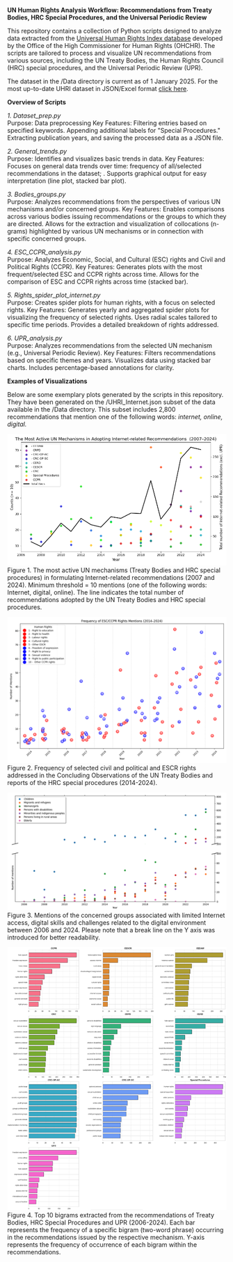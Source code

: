 **UN Human Rights Analysis Workflow: Recommendations from Treaty Bodies, HRC Special Procedures, and the Universal Periodic Review**

This repository contains a collection of Python scripts designed to analyze data extracted from the <a href="https://uhri.ohchr.org/en">Universal Human Rights Index database</a> developed by the Office of the High Commissioner for Human Rights (OHCHR). The scripts are tailored to process and visualize UN recommendations from various sources, including the UN Treaty Bodies, the Human Rights Council (HRC) special procedures, and the Universal Periodic Review (UPR).

The dataset in the /Data directory is current as of 1 January 2025. For the most up-to-date UHRI dataset in JSON/Excel format <a href="https://uhri.ohchr.org/en/our-data-api">click here</a>.

**Overview of Scripts**

*1. Dataset_prep.py*<br>
Purpose: Data preprocessing
Key Features: Filtering entries based on specified keywords. Appending additional labels for "Special Procedures." Extracting publication years, and saving the processed data as a JSON file.

*2. General_trends.py*<br>
Purpose: Identifies and visualizes basic trends in data.
Key Features:
Focuses on general data trends over time: frequency of all/selected recommendations in the dataset; .
Supports graphical output for easy interpretation (line plot, stacked bar plot).

*3. Bodies_groups.py*<br>
Purpose: Analyzes recommendations from the perspectives of various UN mechanisms and/or concerned groups.
Key Features:
Enables comparisons across various bodies issuing recommendations or the groups to which they are directed.
Allows for the extraction and visualization of collocations (n-grams) highlighted by various UN mechanisms or in connection with specific concerned groups.

*4. ESC_CCPR_analysis.py*<br>
Purpose: Analyzes Economic, Social, and Cultural (ESC) rights and Civil and Political Rights (CCPR).
Key Features:
Generates plots with the most frequent/selected ESC and CCPR rights across time.
Allows for the comparison of ESC and CCPR rights across time (stacked bar).

*5. Rights_spider_plot_internet.py*<br>
Purpose: Creates spider plots for human rights, with a focus on selected rights.
Key Features:
Generates yearly and aggregated spider plots for visualizing the frequency of selected rights.
Uses radial scales tailored to specific time periods.
Provides a detailed breakdown of rights addressed.
 
*6. UPR_analysis.py*<br>
Purpose: Analyzes recommendations from the selected UN mechanism (e.g., Universal Periodic Review).
Key Features:
Filters recommendations based on specific themes and years.
Visualizes data using stacked bar charts.
Includes percentage-based annotations for clarity.

**Examples of Visualizations**

Below are some exemplary plots generated by the scripts in this repository. They have been generated on the /UHRI_Internet.json subset of the data available in the /Data directory. This subset includes 2,800 recommendations that mention one of the following words: *internet, online, digital.* 

![Active_mechanisms.png](Examples/Active_mechanisms.png)
Figure 1. The most active UN mechanisms (Treaty Bodies and HRC special procedures) in formulating Internet-related recommendations (2007 and 2024). Minimum threshold = 10 mentions (one of the following words: Internet, digital, online). The line indicates the total number of recommendations adopted by the UN Treaty Bodies and HRC special procedures. 

![Plot_rights.png](Examples/Plot_rights.png)
Figure 2. Frequency of selected civil and political and ESCR rights addressed in the Concluding Observations of the UN Treaty Bodies and reports of the HRC special procedures (2014-2024). 

![Concerned_groups.png](Examples/Concerned_groups.png)
Figure 3. Mentions of the concerned groups associated with limited Internet access, digital skills and challenges related to the digital environment between 2006 and 2024.  Please note that a break line on the Y axis was introduced for better readability.

![Bigrams_internet_access.png](Examples/Bigrams_internet_access.png)
Figure 4. Top 10 bigrams extracted from the recommendations of Treaty Bodies, HRC Special Procedures and UPR (2006-2024). Each bar represents the frequency of a specific bigram (two-word phrase) occurring in the recommendations issued by the respective mechanism. Y-axis represents the frequency of occurrence of each bigram within the recommendations.